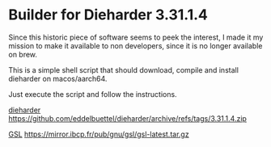 # Builder for Dieharder 3.31.1.4

Since this historic piece of software seems to peek the interest, I made it my mission to make it available to non developers, since it is no longer available on brew.

This is a simple shell script that should download, compile and install dieharder on macos/aarch64.

Just execute the script and follow the instructions.


[dieharder](https://github.com/eddelbuettel/dieharder) https://github.com/eddelbuettel/dieharder/archive/refs/tags/3.31.1.4.zip

[GSL](https://www.gnu.org/software/gsl/) https://mirror.ibcp.fr/pub/gnu/gsl/gsl-latest.tar.gz
